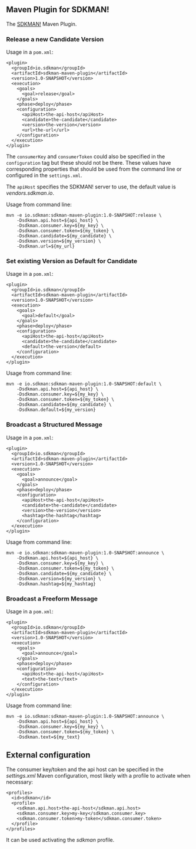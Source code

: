 ## Maven Plugin for SDKMAN!

The [SDKMAN!](http://sdkman.io) Maven Plugin.

### Release a new Candidate Version

Usage in a `pom.xml`:

```
<plugin>
  <groupId>io.sdkman</groupId>
  <artifactId>sdkman-maven-plugin</artifactId>
  <version>1.0-SNAPSHOT</version>
  <execution>
    <goals>
      <goal>release</goal>
    </goals>
    <phase>deploy</phase>
    <configuration>
      <apiHost>the-api-host</apiHost>
      <candidate>the-candidate</candidate>
      <version>the-version</version>
      <url>the-url</url>
    </configuration>
  </execution>
</plugin>
```

The `consumerKey` and `consumerToken` could also be specified in the `configuration` tag but these should not be there. These
values have corresponding properties that should be used from the command line or configured in the `settings.xml`.

The `apiHost` specifies the SDKMAN! server to use, the default value is _vendors.sdkman.io_.

Usage from command line:

```
mvn -e io.sdkman:sdkman-maven-plugin:1.0-SNAPSHOT:release \ 
    -Dsdkman.api.host=${api_host} \
    -Dsdkman.consumer.key=${my_key} \
    -Dsdkman.consumer.token=${my_token} \
    -Dsdkman.candidate=${my_candidate} \
    -Dsdkman.version=${my_version} \
    -Dsdkman.url=${my_url}
```

### Set existing Version as Default for Candidate

Usage in a `pom.xml`:

```
<plugin>
  <groupId>io.sdkman</groupId>
  <artifactId>sdkman-maven-plugin</artifactId>
  <version>1.0-SNAPSHOT</version>
  <execution>
    <goals>
      <goal>default</goal>
    </goals>
    <phase>deploy</phase>
    <configuration>
      <apiHost>the-api-host</apiHost>
      <candidate>the-candidate</candidate>
      <default>the-version</default>
    </configuration>
  </execution>
</plugin>
```

Usage from command line:

```
mvn -e io.sdkman:sdkman-maven-plugin:1.0-SNAPSHOT:default \ 
    -Dsdkman.api.host=${api_host} \
    -Dsdkman.consumer.key=${my_key} \
    -Dsdkman.consumer.token=${my_token} \
    -Dsdkman.candidate=${my_candidate} \
    -Dsdkman.default=${my_version}
```

### Broadcast a Structured Message

Usage in a `pom.xml`:

```
<plugin>
  <groupId>io.sdkman</groupId>
  <artifactId>sdkman-maven-plugin</artifactId>
  <version>1.0-SNAPSHOT</version>
  <execution>
    <goals>
      <goal>announce</goal>
    </goals>
    <phase>deploy</phase>
    <configuration>
      <apiHost>the-api-host</apiHost>
      <candidate>the-candidate</candidate>
      <version>the-version</version>
      <hashtag>the-hashtag</hashtag>
    </configuration>
  </execution>
</plugin>
```

Usage from command line:

```
mvn -e io.sdkman:sdkman-maven-plugin:1.0-SNAPSHOT:announce \ 
    -Dsdkman.api.host=${api_host} \
    -Dsdkman.consumer.key=${my_key} \
    -Dsdkman.consumer.token=${my_token} \
    -Dsdkman.candidate=${my_candidate} \
    -Dsdkman.version=${my_version} \
    -Dsdkman.hashtag=${my_hashtag}
```

### Broadcast a Freeform Message

Usage in a `pom.xml`:

```
<plugin>
  <groupId>io.sdkman</groupId>
  <artifactId>sdkman-maven-plugin</artifactId>
  <version>1.0-SNAPSHOT</version>
  <execution>
    <goals>
      <goal>announce</goal>
    </goals>
    <phase>deploy</phase>
    <configuration>
      <apiHost>the-api-host</apiHost>
      <text>the-text</text>
    </configuration>
  </execution>
</plugin>
```

Usage from command line:

```
mvn -e io.sdkman:sdkman-maven-plugin:1.0-SNAPSHOT:announce \ 
    -Dsdkman.api.host=${api_host} \
    -Dsdkman.consumer.key=${my_key} \
    -Dsdkman.consumer.token=${my_token} \
    -Dsdkman.text=${my_text}
```

## External configuration

The consumer key/token and the api host can be specified in the _settings.xml_ Maven configuration, most likely with
a profile to activate when necessary:

```
<profiles>
  <id>sdkman</id>
  <profile>
    <sdkman.api.host>the-api-host</sdkman.api.host>
    <sdkman.consumer.key>my-key</sdkman.consumer.key>
    <sdkman.consumer.token>my-token</sdkman.consumer.token>
  </profile>
</profiles>
```

It can be used activating the _sdkman_ profile.
